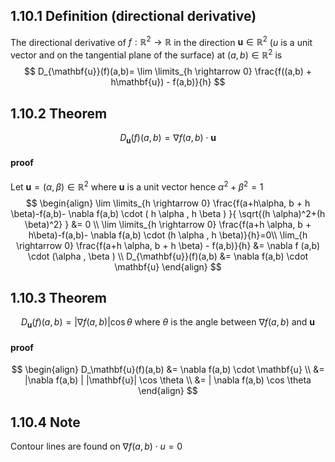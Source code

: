 ## 1.10.1 Definition (directional derivative)
The directional derivative of $f: \mathbb{R}^2 \rightarrow \mathbb{R}$ in the direction $\mathbf{u} \in \mathbb{R}^2$ ($u$ is a unit vector and on the tangential plane of the surface) at $(a,b) \in \mathbb{R}^2$ is
$$
D_{\mathbf{u}}(f)(a,b)= \lim \limits_{h \rightarrow 0} \frac{f((a,b) + h\mathbf{u}) - f(a,b)}{h}
$$

## 1.10.2 Theorem
$$
D_\mathbf{u}(f)(a,b)= \nabla f(a,b) \cdot \mathbf{u}
$$

#### proof
Let $\mathbf{u}=(\alpha, \beta ) \in \mathbb{R}^2$ where $\mathbf{u}$ is a unit vector hence $\alpha^2+\beta^2=1$
$$
\begin{align}
\lim \limits_{h \rightarrow 0} \frac{f(a+h\alpha, b + h \beta)-f(a,b)- \nabla f(a,b) \cdot ( h \alpha , h \beta ) }{ \sqrt{(h \alpha)^2+(h \beta)^2} } &= 0 \\
\lim \limits_{h \rightarrow 0} \frac{f(a+h \alpha, b + h\beta)-f(a,b)- \nabla f(a,b) \cdot (h \alpha , h \beta)}{h}=0\\
\lim_{h \rightarrow 0} \frac{f(a+h \alpha, b + h \beta) - f(a,b)}{h} &= \nabla f (a,b) \cdot (\alpha , \beta ) \\
D_{\mathbf{u}}(f)(a,b) &= \nabla f(a,b) \cdot \mathbf{u}
\end{align}
$$



## 1.10.3 Theorem
$$
D_\mathbf{u}(f)(a,b)= | \nabla f(a,b)|\cos \theta \text{ where $\theta$ is the angle between $\nabla f(a,b)$ and $\mathbf{u}$}
$$

#### proof
$$
\begin{align}
D_\mathbf{u}(f)(a,b) &= \nabla f(a,b) \cdot \mathbf{u} \\
&= |\nabla f(a,b) |  |\mathbf{u}| \cos \theta \\
&= | \nabla f(a,b) \cos \theta
\end{align}
$$

## 1.10.4 Note
Contour lines are found on $\nabla f(a,b) \cdot u = 0$